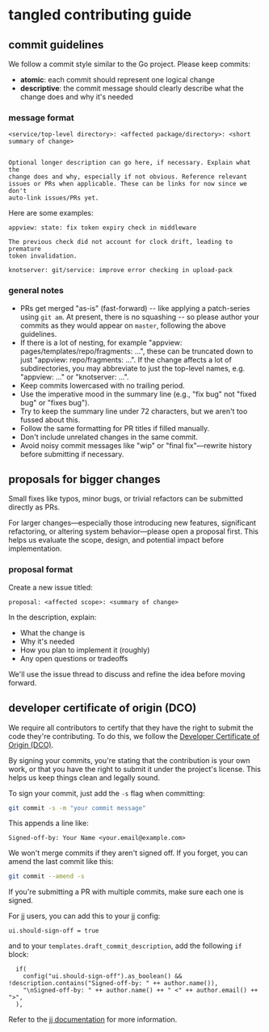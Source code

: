 # tangled contributing guide

## commit guidelines

We follow a commit style similar to the Go project. Please keep commits:

* **atomic**: each commit should represent one logical change
* **descriptive**: the commit message should clearly describe what the
change does and why it's needed

### message format

```
<service/top-level directory>: <affected package/directory>: <short summary of change>


Optional longer description can go here, if necessary. Explain what the
change does and why, especially if not obvious. Reference relevant
issues or PRs when applicable. These can be links for now since we don't
auto-link issues/PRs yet.
```

Here are some examples:

```
appview: state: fix token expiry check in middleware

The previous check did not account for clock drift, leading to premature
token invalidation.
```

```
knotserver: git/service: improve error checking in upload-pack
```


### general notes

- PRs get merged "as-is" (fast-forward) -- like applying a patch-series
using `git am`. At present, there is no squashing -- so please author
your commits as they would appear on `master`, following the above
guidelines.
- If there is a lot of nesting, for example "appview:
pages/templates/repo/fragments: ...", these can be truncated down to
just "appview: repo/fragments: ...". If the change affects a lot of
subdirectories, you may abbreviate to just the top-level names, e.g.
"appview: ..." or "knotserver: ...".
- Keep commits lowercased with no trailing period.
- Use the imperative mood in the summary line (e.g., "fix bug" not
"fixed bug" or "fixes bug").
- Try to keep the summary line under 72 characters, but we aren't too
fussed about this.
- Follow the same formatting for PR titles if filled manually.
- Don't include unrelated changes in the same commit.
- Avoid noisy commit messages like "wip" or "final fix"—rewrite history
before submitting if necessary.

## proposals for bigger changes

Small fixes like typos, minor bugs, or trivial refactors can be
submitted directly as PRs.

For larger changes—especially those introducing new features, significant
refactoring, or altering system behavior—please open a proposal first. This
helps us evaluate the scope, design, and potential impact before implementation.

### proposal format

Create a new issue titled:

```
proposal: <affected scope>: <summary of change>
```

In the description, explain:

- What the change is
- Why it's needed
- How you plan to implement it (roughly)
- Any open questions or tradeoffs

We'll use the issue thread to discuss and refine the idea before moving
forward.

## developer certificate of origin (DCO)

We require all contributors to certify that they have the right to
submit the code they're contributing. To do this, we follow the
[Developer Certificate of Origin
(DCO)](https://developercertificate.org/).

By signing your commits, you're stating that the contribution is your
own work, or that you have the right to submit it under the project's
license. This helps us keep things clean and legally sound.

To sign your commit, just add the `-s` flag when committing:

```sh
git commit -s -m "your commit message"
```

This appends a line like:

```
Signed-off-by: Your Name <your.email@example.com>
```

We won't merge commits if they aren't signed off. If you forget, you can
amend the last commit like this:

```sh
git commit --amend -s
```

If you're submitting a PR with multiple commits, make sure each one is
signed.

For [jj](https://jj-vcs.github.io/jj/latest/) users, you can add this to
your jj config:

```
ui.should-sign-off = true
```

and to your `templates.draft_commit_description`, add the following `if`
block:

```
  if(
    config("ui.should-sign-off").as_boolean() && !description.contains("Signed-off-by: " ++ author.name()),
    "\nSigned-off-by: " ++ author.name() ++ " <" ++ author.email() ++ ">",
  ),
```

Refer to the [jj
documentation](https://jj-vcs.github.io/jj/latest/config/#default-description)
for more information.
